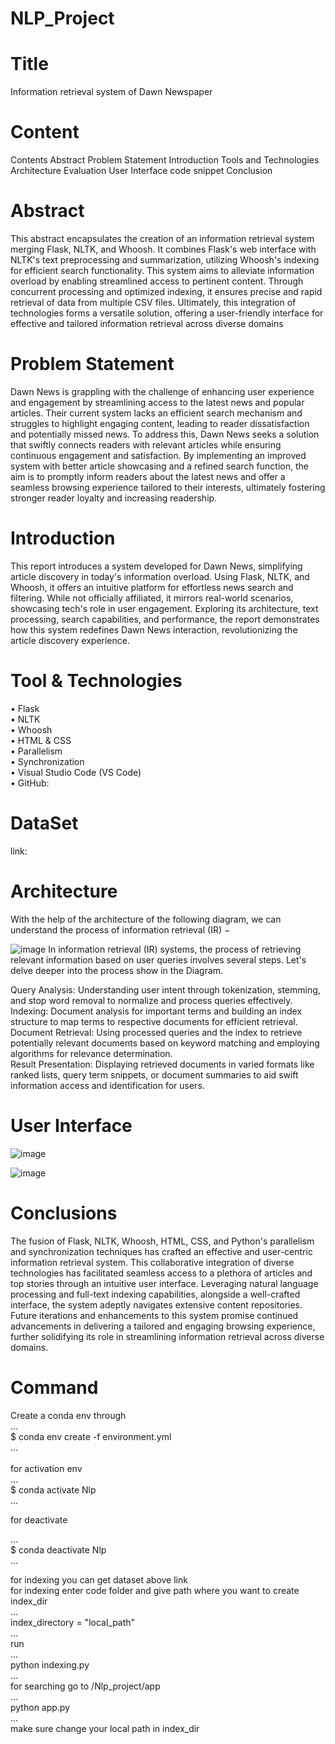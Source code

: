 # NLP_Project

# Title
Information retrieval system of
Dawn Newspaper
# Content
Contents
Abstract
Problem Statement
Introduction
Tools and Technologies
Architecture 
Evaluation
User Interface 
code snippet
Conclusion

# Abstract
This abstract encapsulates the creation of an information retrieval system merging Flask,
NLTK, and Whoosh. It combines Flask's web interface with NLTK's text preprocessing and
summarization, utilizing Whoosh's indexing for efficient search functionality. This system aims
to alleviate information overload by enabling streamlined access to pertinent content. Through
concurrent processing and optimized indexing, it ensures precise and rapid retrieval of data
from multiple CSV files. Ultimately, this integration of technologies forms a versatile solution,
offering a user-friendly interface for effective and tailored information retrieval across diverse
domains

# Problem Statement

Dawn News is grappling with the challenge of enhancing user experience and engagement by streamlining access to the latest news and popular articles. Their current system lacks an efficient search mechanism and struggles to highlight engaging content, leading to reader dissatisfaction and potentially missed news. To address this, Dawn News seeks a solution that swiftly connects readers with relevant articles while ensuring continuous engagement and satisfaction. By implementing an improved system with better article showcasing and a refined search function, the aim is to promptly inform readers about the latest news and offer a seamless browsing experience tailored to their interests, ultimately fostering stronger reader loyalty and increasing readership.

# Introduction

This report introduces a system developed for Dawn News, simplifying article discovery in today's information overload. Using Flask, NLTK, and Whoosh, it offers an intuitive platform for effortless news search and filtering. While not officially affiliated, it mirrors real-world scenarios, showcasing tech's role in user engagement. Exploring its architecture, text processing, search capabilities, and performance, the report demonstrates how this system redefines Dawn News interaction, revolutionizing the article discovery experience.

# Tool & Technologies
• Flask <br>
• NLTK  <br>
• Whoosh  <br>
• HTML & CSS  <br>
• Parallelism  <br>
• Synchronization  <br>
• Visual Studio Code (VS Code)  <br>
• GitHub:

# DataSet
link:

# Architecture 

With the help of the architecture of the following diagram, we can understand the process of
information retrieval (IR) −

![image](https://github.com/HamzaGhfran/NLP_Project/assets/114594956/b47eda74-cb18-4f55-a9d1-af69e023b010)
In information retrieval (IR) systems, the process of retrieving relevant information based on user queries involves several steps. Let's delve deeper into the process show in the Diagram.

Query Analysis: Understanding user intent through tokenization, stemming, and stop word removal to normalize and process queries effectively. <br>
Indexing: Document analysis for important terms and building an index structure to map terms to respective documents for efficient retrieval. <br>
Document Retrieval: Using processed queries and the index to retrieve potentially relevant documents based on keyword matching and employing algorithms for relevance determination. <br>
Result Presentation: Displaying retrieved documents in varied formats like ranked lists, query term snippets, or document summaries to aid swift information access and identification for users.

# User Interface

![image](https://github.com/HamzaGhfran/NLP_Project/assets/114594956/7cb92266-a0ef-4b94-83e6-e2726399a02f)

![image](https://github.com/HamzaGhfran/NLP_Project/assets/114594956/3a566562-a929-4485-89b6-06d66463d469)

# Conclusions

The fusion of Flask, NLTK, Whoosh, HTML, CSS, and Python's parallelism and
synchronization techniques has crafted an effective and user-centric information retrieval
system. This collaborative integration of diverse technologies has facilitated seamless access to
a plethora of articles and top stories through an intuitive user interface. Leveraging natural
language processing and full-text indexing capabilities, alongside a well-crafted interface, the
system adeptly navigates extensive content repositories. Future iterations and enhancements to
this system promise continued advancements in delivering a tailored and engaging browsing
experience, further solidifying its role in streamlining information retrieval across diverse
domains.
# Command
Create a conda env through <br>
...<br>
$ conda env create -f environment.yml<br>
...<br>
<br>
for activation env<br>
...<br>
$ conda activate Nlp<br>
...<br>

for deactivate<br>

... <br>
$ conda deactivate Nlp<br>
...<br>

for indexing you can get dataset above link<br>
for indexing enter code folder and give path where you want to create index_dir<br>
...<br>
index_directory = "local_path"<br>
... <br>
run<br>
...<br>
python indexing.py<br>
...<br>
for searching go to /Nlp_project/app<br>
...<br>
python app.py<br>
...<br>
make sure change your local path in index_dir









